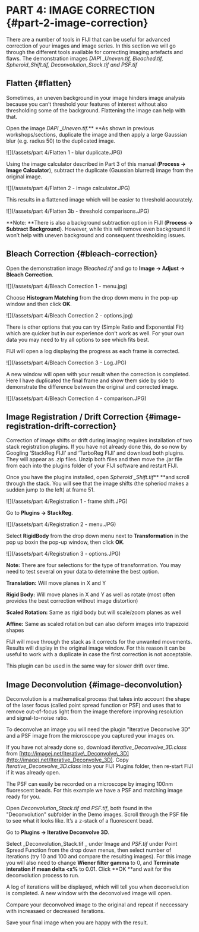 # PART 4: IMAGE CORRECTION {#part-2-image-correction}

There are a number of tools in FIJI that can be useful for advanced correction of your images and image series. In this section we will go through the different tools available for correcting imaging artefacts and flaws. The demonstration images _DAPI \_Uneven.tif, Bleached.tif, Spheroid\_Shift.tif, Deconvolution\_Stack.tif _and_ PSF.tif_

## Flatten {#flatten}

Sometimes, an uneven background in your image hinders image analysis because you can’t threshold your features of interest without also thresholding some of the background. Flattening the image can help with that.

Open the image _DAPI \_Uneven.tif._** **As shown in previous workshops/sections, duplicate the image and then apply a large Gaussian blur \(e.g. radius 50\) to the duplicated image.

![](/assets/part 4/Flatten 1 - blur duplicate.JPG)

Using the image calculator described in Part 3 of this manual \(**Process -&gt; Image Calculator**\), subtract the duplicate \(Gaussian blurred\) image from the original image.

![](/assets/part 4/Flatten 2 - image calculator.JPG)

This results in a flattened image which will be easier to threshold accurately.

![](/assets/part 4/Flatten 3b - threshold comparisons.JPG)

**Note: **There is also a background subtraction option in FIJI \(**Process -&gt; Subtract Background**\). However, while this will remove even background it won’t help with uneven background and consequent thresholding issues.

## Bleach Correction {#bleach-correction}

Open the demonstration image _Bleached.tif_ and go to **Image -&gt; Adjust -&gt; Bleach Correction**.

![](/assets/part 4/Bleach Correction 1 - menu.jpg)

Choose **Histogram Matching** from the drop down menu in the pop-up window and then click **OK**.

![](/assets/part 4/Bleach Correction 2 - options.jpg)

There is other options that you can try \(Simple Ratio and Exponential Fit\) which are quicker but in our experience don’t work as well. For your own data you may need to try all options to see which fits best.

FIJI will open a log displaying the progress as each frame is corrected.

![](/assets/part 4/Bleach Correction 3 - Log.JPG)

A new window will open with your result when the correction is completed. Here I have duplicated the final frame and show them side by side to demonstrate the difference between the original and corrected image.

![](/assets/part 4/Bleach Correction 4 - comparison.JPG)

## Image Registration / Drift Correction {#image-registration-drift-correction}

Correction of image shifts or drift during imaging requires installation of two stack registration plugins. If you have not already done this, do so now by Googling ‘StackReg FIJI’ and ‘TurboReg FIJI’ and download both plugins. They will appear as .zip files. Unzip both files and then move the .jar file from each into the plugins folder of your FIJI software and restart FIJI.

Once you have the plugins installed, open _Spheroid \_Shift.tif_** **and scroll through the stack. You will see that the image shifts \(the spheriod makes a sudden jump to the left\) at frame 51.

![](/assets/part 4/Registration 1 - frame shift.JPG)

Go to **Plugins -&gt; StackReg**.

![](/assets/part 4/Registration 2 - menu.JPG)

Select **RigidBody** from the drop down menu next to **Transformation** in the pop up boxin the pop-up window, then click **OK**.

![](/assets/part 4/Registration 3 - options.JPG)

**Note:** There are four selections for the type of transformation. You may need to test several on your data to determine the best option.

**Translation:** Will move planes in X and Y

**Rigid Body:** Will move planes in X and Y as well as rotate \(most often provides the best correction without image distortion\)

**Scaled Rotation:** Same as rigid body but will scale/zoom planes as well

**Affine:** Same as scaled rotation but can also deform images into trapezoid shapes

FIJI will move through the stack as it corrects for the unwanted movements. Results will display in the original image window. For this reason it can be useful to work with a duplicate in case the first correction is not acceptable.

This plugin can be used in the same way for slower drift over time.

## Image Deconvolution {#image-deconvolution}

Deconvolution is a mathematical process that takes into account the shape of the laser focus \(called point spread function or PSF\) and uses that to remove out-of-focus light from the image therefore improving resolution and signal-to-noise ratio.

To deconvolve an image you will need the plugin "Iterative Deconvolve 3D" and a PSF image from the microscope you captured your images on.

If you have not already done so, download _Iterative\_Deconvolve\_3D.class_ from [http://imagej.net/Iterative\_Deconvolve\_3D](http://imagej.net/Iterative_Deconvolve_3D). Copy _Iterative\_Deconvolve\_3D.class_ into your FIJI Plugins folder, then re-start FIJI if it was already open.

The PSF can easily be recorded on a microscope by imaging 100nm fluorescent beads. For this example we have a PSF and matching image ready for you.

Open _Deconvolution\_Stack.tif _and_ PSF.tif_, both found in the "Deconvolution" subfolder in the Demo images. Scroll through the PSF file to see what it looks like. It’s a z-stack of a fluorescent bead.

Go to **Plugins -&gt; Iterative Deconvolve 3D**.

Select _Deconvolution\_Stack.tif _ under Image and _PSF.tif_ under Point Spread Function from the drop down menus, then select number of iterations \(try 10 and 100 and compare the resulting images\). For this image you will also need to change **Wiener filter gamma** to 0, and **Terminate interation if mean delta &lt;x%** to 0.01. Click **OK **and wait for the deconvolution process to run.

A log of iterations will be displayed, which will tell you when deconvolution is completed. A new window with the deconvolved image will open.

Compare your deconvolved image to the original and repeat if neccessary with increasaed or decreased iterations.

Save your final image when you are happy with the result.


